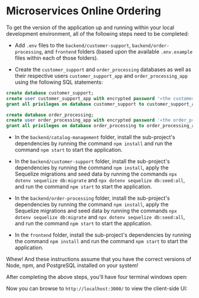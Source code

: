
# Microservices Online Ordering 

To get the version of the application up and running within your
local development environment, all of the following steps need to be completed:

* Add `.env` files to the `backend/customer-support`,
  `backend/order-processing`, and `frontend` folders (based upon the available
  `.env.example` files within each of those folders).

* Create the `customer_support` and `order_processing` databases as well as
  their respective users `customer_support_app` and `order_processing_app` using
  the following SQL statements:

```sql
create database customer_support;
create user customer_support_app with encrypted password '«the customer_support_app user password»';
grant all privileges on database customer_support to customer_support_app;
```

```sql
create database order_processing;
create user order_processing_app with encrypted password '«the order_processing_app user password»';
grant all privileges on database order_processing to order_processing_app;
```

* In the `backend/catalog-management` folder, install the sub-project's
  dependencies by running the command `npm install` and run the command `npm
  start` to start the application.

* In the `backend/customer-support` folder, install the sub-project's
  dependencies by running the command `npm install`, apply the Sequelize
  migrations and seed data by running the commands `npx dotenv sequelize
  db:migrate` and `npx dotenv sequelize db:seed:all`, and run the command `npm
  start` to start the application.

* In the `backend/order-processing` folder, install the sub-project's
  dependencies by running the command `npm install`, apply the Sequelize
  migrations and seed data by running the commands `npx dotenv sequelize
  db:migrate` and `npx dotenv sequelize db:seed:all`, and run the command `npm
  start` to start the application.

* In the `frontend` folder, install the sub-project's dependencies by running
  the command `npm install` and run the command `npm start` to start the
  application.

Whew! And these instructions assume that you have the correct versions of Node,
npm, and PostgreSQL installed on your system!

After completing the above steps, you'll have four terminal windows open:

Now you can browse to `http://localhost:3000/` to view the client-side UI:
